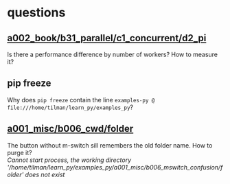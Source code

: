 # questions


## [a002_book/b31_parallel/c1_concurrent/d2_pi](../a002_book/b31_parallel/c1_concurrent/d2_pi)

Is there a performance difference by number of workers? How to measure it?


## pip freeze
Why does `pip freeze` contain the line `examples-py @ file:///home/tilman/learn_py/examples_py`?


## [a001_misc/b006_cwd/folder](../a001_misc/b006_cwd/folder)

The button without m-switch sill remembers the old folder name. How to purge it?<br>
_Cannot start process, the working directory '/home/tilman/learn_py/examples_py/a001_misc/b006_mswitch_confusion/folder' does not exist_